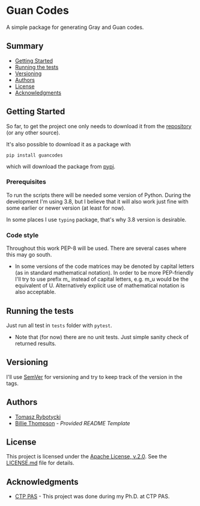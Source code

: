 # Guan Codes

A simple package for generating Gray and Guan codes.

## Summary

  - [Getting Started](#getting-started)
  - [Running the tests](#running-the-tests)
  - [Versioning](#versioning)
  - [Authors](#authors)
  - [License](#license)
  - [Acknowledgments](#acknowledgments)

## Getting Started

So far, to get the project one only needs to download it from the
[repository](https://github.com/Tomev-CTP/GuanCodes) (or any other source).

It's also possible to download it as a package with

`pip install guancodes`

which will download the package from [pypi](https://pypi.org/project/BoSS/).

### Prerequisites

To run the scripts there will be needed some version of Python. During the development
I'm using 3.8, but I believe that it will also work just fine with some earlier or newer
version (at least for now).

In some places I use `typing` package, that's why 3.8 version is desirable.

### Code style

Throughout this work PEP-8 will be used. There are several cases where this may go south.

* In some versions of the code matrices may be denoted by capital letters (as in
standard mathematical notation). In order to be more PEP-friendly I'll try to use prefix
m_ instead of capital letters, e.g. m_u would be the equivalent of U. Alternatively
explicit use of mathematical notation is also acceptable. 

## Running the tests

Just run all test in `tests` folder with `pytest`.

* Note that (for now) there are no unit tests. Just simple sanity check of returned
results.

## Versioning

I'll use [SemVer](http://semver.org/) for versioning and try to keep track of the version in the tags. 

## Authors

  - [Tomasz Rybotycki](https://github.com/Tomev)
  - [Billie Thompson](https://github.com/PurpleBooth) - *Provided README Template* 

## License

This project is licensed under the [Apache License, v.2.0](LICENSE.md).
See the [LICENSE.md](LICENSE.md) file for details.

## Acknowledgments

  - [CTP PAS](http://www.cft.edu.pl/new/public/pl) - This project was done
during my Ph.D. at CTP PAS.